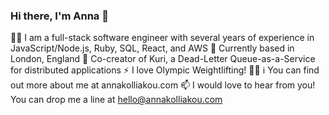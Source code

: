 ### Hi there, I'm Anna 👋

:woman_technologist: I am a full-stack software engineer with several years of experience in JavaScript/Node.js, Ruby, SQL, React, and AWS
:england: Currently based in London, England
:sunflower: Co-creator of Kuri, a Dead-Letter Queue-as-a-Service for distributed applications
:zap: I love Olympic Weightlifting! :weight_lifting_woman:
:information_source: You can find out more about me at annakolliakou.com
📫 I would love to hear from you! You can drop me a line at hello@annakolliakou.com
